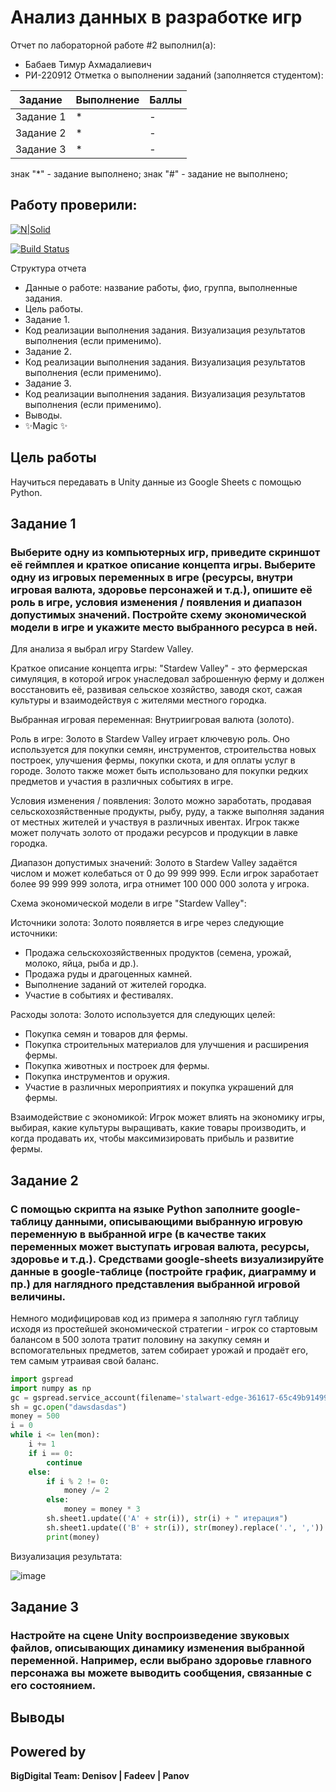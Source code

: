 # Анализ данных в разработке игр
Отчет по лабораторной работе #2 выполнил(а):
- Бабаев Тимур Ахмадалиевич
- РИ-220912
Отметка о выполнении заданий (заполняется студентом):

| Задание | Выполнение | Баллы |
| ------ | ------ | ------ |
| Задание 1 | * | - |
| Задание 2 | * | - |
| Задание 3 | * | - |

знак "*" - задание выполнено; знак "#" - задание не выполнено;

Работу проверили:
-

[![N|Solid](https://cldup.com/dTxpPi9lDf.thumb.png)](https://nodesource.com/products/nsolid)

[![Build Status](https://travis-ci.org/joemccann/dillinger.svg?branch=master)](https://travis-ci.org/joemccann/dillinger)

Структура отчета

- Данные о работе: название работы, фио, группа, выполненные задания.
- Цель работы.
- Задание 1.
- Код реализации выполнения задания. Визуализация результатов выполнения (если применимо).
- Задание 2.
- Код реализации выполнения задания. Визуализация результатов выполнения (если применимо).
- Задание 3.
- Код реализации выполнения задания. Визуализация результатов выполнения (если применимо).
- Выводы.
- ✨Magic ✨

## Цель работы
Научиться передавать в Unity данные из Google Sheets с помощью Python.

## Задание 1
### Выберите одну из компьютерных игр, приведите скриншот её геймплея и краткое описание концепта игры. Выберите одну из игровых переменных в игре (ресурсы, внутри игровая валюта, здоровье персонажей и т.д.), опишите её роль в игре, условия изменения / появления и диапазон допустимых значений. Постройте схему экономической модели в игре и укажите место выбранного ресурса в ней.

Для анализа я выбрал игру Stardew Valley.

Краткое описание концепта игры: "Stardew Valley" - это фермерская симуляция, в которой игрок унаследовал заброшенную ферму и должен восстановить её, развивая сельское хозяйство, заводя скот, сажая культуры и взаимодействуя с жителями местного городка.

Выбранная игровая переменная: Внутриигровая валюта (золото).

Роль в игре: Золото в Stardew Valley играет ключевую роль. Оно используется для покупки семян, инструментов, строительства новых построек, улучшения фермы, покупки скота, и для оплаты услуг в городе. Золото также может быть использовано для покупки редких предметов и участия в различных событиях в игре.

Условия изменения / появления: Золото можно заработать, продавая сельскохозяйственные продукты, рыбу, руду, а также выполняя задания от местных жителей и участвуя в различных ивентах. Игрок также может получать золото от продажи ресурсов и продукции в лавке городка.

Диапазон допустимых значений: Золото в Stardew Valley задаётся числом и может колебаться от 0 до 99 999 999. Если игрок заработает более 99 999 999 золота, игра отнимет 100 000 000 золота у игрока.

Схема экономической модели в игре "Stardew Valley":

Источники золота: Золото появляется в игре через следующие источники:
- Продажа сельскохозяйственных продуктов (семена, урожай, молоко, яйца, рыба и др.).
- Продажа руды и драгоценных камней.
- Выполнение заданий от жителей городка.
- Участие в событиях и фестивалях.

Расходы золота: Золото используется для следующих целей:

- Покупка семян и товаров для фермы.
- Покупка строительных материалов для улучшения и расширения фермы.
- Покупка животных и построек для фермы.
- Покупка инструментов и оружия.
- Участие в различных мероприятиях и покупка украшений для фермы.

Взаимодействие с экономикой: Игрок может влиять на экономику игры, выбирая, какие культуры выращивать, какие товары производить, и когда продавать их, чтобы максимизировать прибыль и развитие фермы.

## Задание 2
### С помощью скрипта на языке Python заполните google-таблицу данными, описывающими выбранную игровую переменную в выбранной игре (в качестве таких переменных может выступать игровая валюта, ресурсы, здоровье и т.д.). Средствами google-sheets визуализируйте данные в google-таблице (постройте график, диаграмму и пр.) для наглядного представления выбранной игровой величины.
Немного модифицировав код из примера я заполняю гугл таблицу исходя из простейшей экономической стратегии - игрок со стартовым балансом в 500 золота тратит половину на закупку семян и вспомогательных предметов, затем собирает урожай и продаёт его, тем самым утраивая свой баланс.
```python
import gspread
import numpy as np
gc = gspread.service_account(filename='stalwart-edge-361617-65c49b91499f.json')
sh = gc.open("dawsdasdas")
money = 500
i = 0
while i <= len(mon):
    i += 1
    if i == 0:
        continue
    else:
        if i % 2 != 0:
            money /= 2
        else:
            money = money * 3
        sh.sheet1.update(('A' + str(i)), str(i) + " итерация")
        sh.sheet1.update(('B' + str(i)), str(money).replace('.', ','))
        print(money)
```

Визуализация результата:

![image](https://github.com/truefolder/AD_ingamedev_lab2/assets/89926388/04c15aac-d977-4324-a32a-9299cea4bb92)

## Задание 3
### Настройте на сцене Unity воспроизведение звуковых файлов, описывающих динамику изменения выбранной переменной. Например, если выбрано здоровье главного персонажа вы можете выводить сообщения, связанные с его состоянием.


## Выводы


## Powered by

**BigDigital Team: Denisov | Fadeev | Panov**
